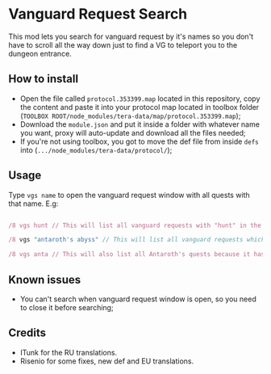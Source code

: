 # Vanguard Request Search

This mod lets you search for vanguard request by it's names so you don't have to scroll all the way down just to find a VG to teleport you to the dungeon entrance.

## How to install

 - Open the file called `protocol.353399.map` located in this repository, copy the content and paste it into your protocol map located in toolbox folder (`TOOLBOX ROOT/node_modules/tera-data/map/protocol.353399.map`);
 - Download the `module.json` and put it inside a folder with whatever name you want, proxy will auto-update and download all the files needed;
 - If you're not using toolbox, you got to move the def file from inside `defs` into (`.../node_modules/tera-data/protocol/`);

## Usage

Type `vgs name` to open the vanguard request window with all quests with that name.
E.g:
```javascript

/8 vgs hunt // This will list all vanguard requests with "hunt" in the name.

/8 vgs "antaroth's abyss" // This will list all vanguard requests which name matches "antaroth's abyss".

/8 vgs anta // This will also list all Antaroth's quests because it has "anta" in the name.
```

## Known issues

- You can't search when vanguard request window is open, so you need to close it before searching;

## Credits

- ITunk for the RU translations.
- Risenio for some fixes, new def and EU translations.